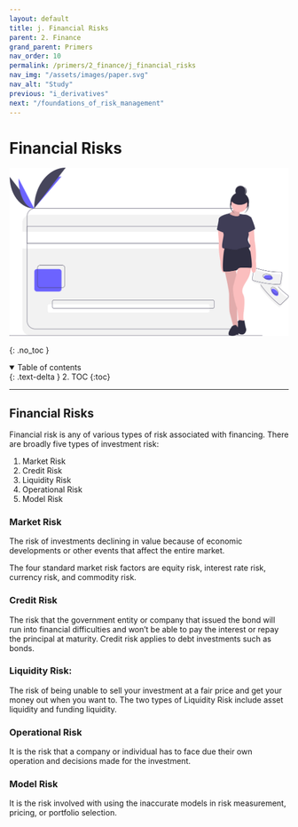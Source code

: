 ```yaml
---
layout: default
title: j. Financial Risks
parent: 2. Finance
grand_parent: Primers
nav_order: 10
permalink: /primers/2_finance/j_financial_risks
nav_img: "/assets/images/paper.svg"
nav_alt: "Study"
previous: "i_derivatives"
next: "/foundations_of_risk_management"
---
```


# Financial Risks

![Finance](/assets/images/primers/finance.svg)

{: .no_toc }

<details open markdown="block">
  <summary>
    Table of contents
  </summary>
  {: .text-delta }
2. TOC
{:toc}
</details>

---

<div class="theory" markdown="1">

## Financial Risks

Financial risk is any of various types of risk associated with financing. There are broadly five types of investment risk:

1) Market Risk  
2) Credit Risk   
3) Liquidity Risk   
4) Operational Risk   
5) Model Risk   

<div class="subtheory" markdown="1">

### Market Risk

The risk of investments declining in value because of economic developments or other events that affect the entire market.

The four standard market risk factors are equity risk, interest rate risk, currency risk, and commodity risk.

</div>
<div class="subtheory" markdown="1">

### Credit Risk

The risk that the government entity or company that issued the bond will run into financial difficulties and won’t be able to pay the interest or repay the principal at maturity. Credit risk applies to debt investments such as bonds.

</div>
<div class="subtheory" markdown="1">

### Liquidity Risk:

The risk of being unable to sell your investment at a fair price and get your money out when you want to. The two types of Liquidity Risk include asset liquidity and funding liquidity.

</div>
<div class="subtheory" markdown="1">

### Operational Risk

It is the risk that a company or individual has to face due their own operation and decisions made for the investment.

</div>
<div class="subtheory" markdown="1">

### Model Risk

It is the risk involved with using the inaccurate models in risk measurement, pricing, or portfolio selection.

</div>
</div>